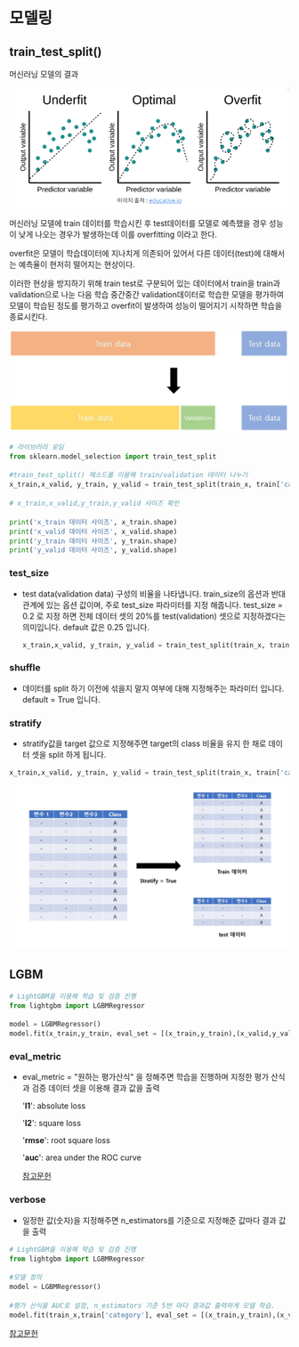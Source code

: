 # 모델링



## train_test_split()

머신러닝 모델의 결과

![image-20220509193258492](Lv1_%EB%AA%A8%EB%8D%B8%EB%A7%81.assets/image-20220509193258492-16520923797381.png)

머신러닝 모델에 train 데이터를 학습시킨 후 test데이터를 모델로 예측했을 경우 성능이 낮게 나오는 경우가 발생하는데 이를 overfitting 이라고 한다. 

overfit은 모델이 학습데이터에 지나치게 의존되어 있어서 다른 데이터(test)에 대해서는 예측율이 현저히 떨어지는 현상이다. 

이러한 현상을 방지하기 위해  train test로 구분되어 있는 데이터에서 train을 train과 validation으로 나눈 다음 학습 중간중간 validation데이터로 학습한 모델을 평가하여 모델이 학습된 정도를 평가하고 overfit이 발생하여 성능이 떨어지기 시작하면 학습을 종료시킨다. 

![image-20220509201840918](Lv1_%EB%AA%A8%EB%8D%B8%EB%A7%81.assets/image-20220509201840918-16520951224432.png)

```python
# 라이브러리 로딩
from sklearn.model_selection import train_test_split

#train_test_split() 메소드를 이용해 train/validation 데이터 나누기 
x_train,x_valid, y_train, y_valid = train_test_split(train_x, train['category'])

# x_train,x_valid,y_train,y_valid 사이즈 확인

print('x_train 데이터 사이즈', x_train.shape)
print('x_valid 데이터 사이즈', x_valid.shape)
print('y_train 데이터 사이즈', y_train.shape)
print('y_valid 데이터 사이즈', y_valid.shape)
```



### test_size

- test data(validation data) 구성의 비율을 나타냅니다. train_size의 옵션과 반대 관계에 있는 옵션 값이며, 주로 test_size 파라미터를 지정 해줍니다. test_size = 0.2 로 지정 하면 전체 데이터 셋의 20%를 test(validation) 셋으로 지정하겠다는 의미입니다. default 값은 0.25 입니다.

  ```python
  x_train,x_valid, y_train, y_valid = train_test_split(train_x, train['category'], test_size=0.2)
  ```

  

### shuffle

- 데이터를 split 하기 이전에 섞을지 말지 여부에 대해 지정해주는 파라미터 입니다. default = True 입니다.

### stratify

- stratify값을 target 값으로 지정해주면 target의 class 비율을 유지 한 채로 데이터 셋을 split 하게 됩니다.

```python
x_train,x_valid, y_train, y_valid = train_test_split(train_x, train['category'], stratify=train['category'])
```



![image-20220509204421788](Lv1_%EB%AA%A8%EB%8D%B8%EB%A7%81.assets/image-20220509204421788-16520966629473.png)



## LGBM

```python
# LightGBM을 이용해 학습 및 검증 진행
from lightgbm import LGBMRegressor

model = LGBMRegressor()
model.fit(x_train,y_train, eval_set = [(x_train,y_train),(x_valid,y_valid)])
```



### eval_metric

- eval_metric = "원하는 평가산식" 을 정해주면 학습을 진행하며 지정한 평가 산식과 검증 데이터 셋을 이용해 결과 값을 출력

  '**l1**': absolute loss

  '**l2**': square loss

  '**rmse**': root square loss

  '**auc**': area under the ROC curve

  [참고문헌](https://lightgbm.readthedocs.io/en/latest/Parameters.html#metric-parameters)

  

### verbose 

- 일정한 값(숫자)을 지정해주면 n_estimators를 기준으로 지정해준 값마다 결과 값을 출력

```python
# LightGBM을 이용해 학습 및 검증 진행
from lightgbm import LGBMRegressor

#모델 정의 
model = LGBMRegressor()

#평가 산식을 AUC로 설정, n_estimators 기준 5번 마다 결과값 출력하게 모델 학습.
model.fit(train_x,train['category'], eval_set = [(x_train,y_train),(x_valid,y_valid)], eval_metric = 'auc' ,verbose = 5)
```





[참고문헌](https://deep-deep-deep.tistory.com/159)